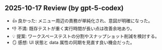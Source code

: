 ## 2025-10-17 Review (by gpt-5-codex)
- 👍 良かった: メニュー周辺の責務が単純化され、意図が明確になった。
- 👎 不満: 既存テストが重く実行時間が長い点は改善余地あり。
- 💡 提案: ワークスペーステストの分割やスナップショット削減を検討する。
- 🪞 感想: UI 状態と data 属性の同期を見直す良い機会だった。
